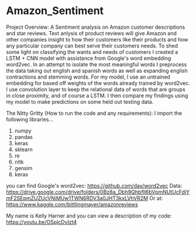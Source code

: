# Amazon_Sentiment

Project Overview: 
  A Sentiment analysis on Amazon customer descriptions and star reviews. 
  Text anlysis of product reviews will give Amazon and other companies insight
  to how their customers like their products and how any particular company 
  can best serve their customers needs. To shed some light on classifying 
  the wants and needs of customers I created a LSTM + CNN model with assistance 
  from Google's word embedding word2vec. In an attempt to isolate the most meaningful 
  words I preprocess the data taking out english and spanish words as well as expanding 
  english contractions and stemming words.  For my model, I use an untrained embedding 
  for based off weights of the words already trained by word2vec.  I use convolution
  layer to keep the relational data of words that are groups in close proximity, and 
  of course a LSTM. I then compare my findings using my model to make predictions on
  some held out testing data.  
  
  
The Nitty Gritty (How to run the code and any requirements): 
  I import the following libraries...
  1. numpy
  2. pandas
  3. keras
  4. sklearn
  5. re
  6. nltk 
  7. gensim
  8. keras
  
  you can find Google's word2vec: https://github.com/dav/word2vec
  Data: https://drive.google.com/drive/folders/0Bz8a_Dbh9Qhbfll6bVpmNUtUcFdjYmF2SEpmZUZUcVNiMUw1TWN6RDV3a0JHT3kxLVhVR2M
  Or at: https://www.kaggle.com/bittlingmayer/amazonreviews

My name is Kelly Harner and you can view a description of my code: https://youtu.be/OSpjcDvIzt4
